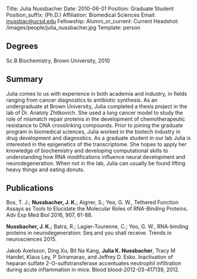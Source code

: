 Title: Julia Nussbacher
Date: 2010-06-01
Position: Graduate Student
Position_suffix: (Ph.D.)
Affiliation: Biomedical Sciences
Email: jnussbac@ucsd.edu
Fellowship:
Alumni_or_current: Current
Headshot: /images/people/julia_nussbacher.jpg
Template: person
<!-- Status: draft -->

## Degrees

Sc.B Biochemistry, Brown University, 2010<br>

## Summary

Julia comes to us with experience in both academia and industry, in fields ranging from cancer diagnostics to antibiotic synthesis. As an undergraduate at Brown University, Julia completed a thesis project in the lab of Dr. Anatoly Zhitkovich. She used a lung cancer model to study the role of mismatch repair proteins in the development of chemotherapeutic resistance to DNA crosslinking compounds. Prior to joining the graduate program in biomedical sciences, Julia worked in the biotech industry in drug development and diagnostics. As a graduate student in our lab Julia is interested in the epigenetics of the transcriptome. She hopes to apply her knowledge of biochemistry and developing computational skills to understanding how RNA modifications influence neural development and neurodegeneration. When not in the lab, Julia can usually be found lifting heavy things and eating donuts.

## Publications

Bos, T. J.; **Nussbacher, J. K.**; Aigner, S.; Yeo, G. W., Tethered Function Assays as Tools to Elucidate the Molecular Roles of RNA-Binding Proteins. Adv Exp Med Biol 2016, 907, 61-88.

**Nussbacher, J. K.**; Batra, R.; Lagier-Tourenne, C.; Yeo, G. W., RNA-binding proteins in neurodegeneration: Seq and you shall receive. Trends in neurosciences 2015.

Jakob Axelsson, Ding Xu, Bit Na Kang, **Julia K. Nussbacher**, Tracy M Handel, Klaus Ley, P Sriramarao, and Jeffrey D. Esko. Inactivation of heparan sulfate 2-O-sulfotransferase accentuates neutrophil infiltration during acute inflammation in mice. Blood blood-2012-03-417139, 2012.